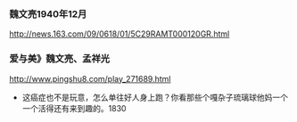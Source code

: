 ### 魏文亮1940年12月
http://news.163.com/09/0618/01/5C29RAMT000120GR.html
### 爱与美》魏文亮、孟祥光
http://www.pingshu8.com/play_271689.html
- 这癌症也不是玩意，怎么单往好人身上跑？你看那些个嘎杂子琉璃球他妈一个一个活得还有来到趣的。1830